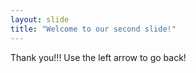 ```yaml
---
layout: slide
title: "Welcome to our second slide!"
---
```

Thank you!!!
Use the left arrow to go back!
